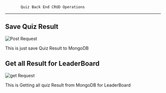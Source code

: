            Quiz Back End CRUD Operations 
---------------------------------------------------



## Save Quiz Result

![Post Request](/backend/public/screenshot/Screenshot1.png)


This is just save Quiz Result to MongoDB

## Get all Result for LeaderBoard

![get Request](/backend/public/screenshot/Screenshot2.png)

This is Getting all quiz Result from MongoDB for LeaderBoard

